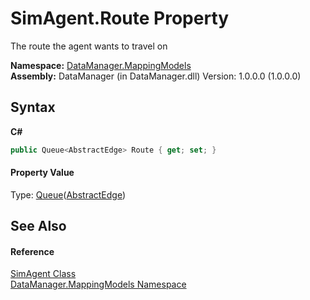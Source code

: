 # SimAgent.Route Property 
 

The route the agent wants to travel on

**Namespace:**&nbsp;<a href="90051a81-8926-ad54-ad62-ab3875299188">DataManager.MappingModels</a><br />**Assembly:**&nbsp;DataManager (in DataManager.dll) Version: 1.0.0.0 (1.0.0.0)

## Syntax

**C#**<br />
``` C#
public Queue<AbstractEdge> Route { get; set; }
```


#### Property Value
Type: <a href="http://msdn2.microsoft.com/en-us/library/7977ey2c" target="_blank">Queue</a>(<a href="79bacc09-335c-e7dc-c825-8c9dcb8ae25b">AbstractEdge</a>)

## See Also


#### Reference
<a href="ededd7bc-9c9e-b6d3-2830-db490e657f72">SimAgent Class</a><br /><a href="90051a81-8926-ad54-ad62-ab3875299188">DataManager.MappingModels Namespace</a><br />